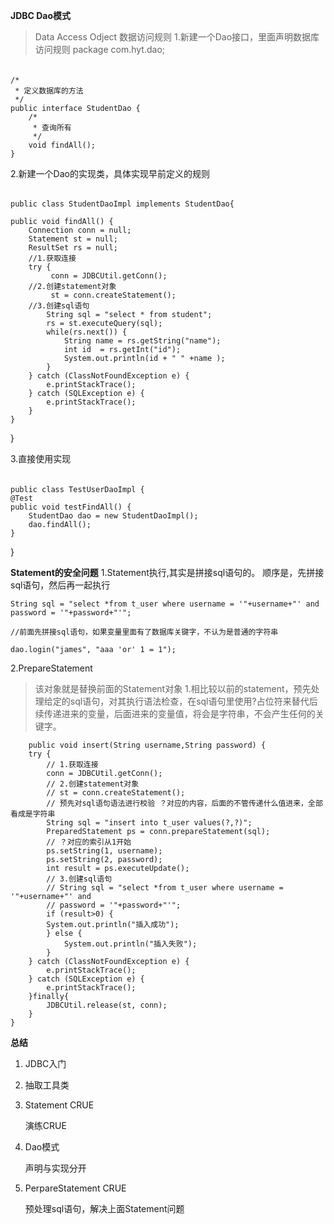 **JDBC Dao模式**
>Data  Access Odject 数据访问规则
1.新建一个Dao接口，里面声明数据库访问规则
   package com.hyt.dao;
######  
    /*
     * 定义数据库的方法
     */
    public interface StudentDao {
    	/*
    	 * 查询所有
    	 */
    	void findAll();
    }

2.新建一个Dao的实现类，具体实现早前定义的规则
######
    public class StudentDaoImpl implements StudentDao{

	public void findAll() {
		Connection conn = null;
		Statement st = null;
		ResultSet rs = null;		
		//1.获取连接
		try {
			 conn = JDBCUtil.getConn();
		//2.创建statement对象
			 st = conn.createStatement();
		//3.创建sql语句
			String sql = "select * from student";
			rs = st.executeQuery(sql);
			while(rs.next()) {
				String name = rs.getString("name");
				int id  = rs.getInt("id");
				System.out.println(id + " " +name );
			}
		} catch (ClassNotFoundException e) {
			e.printStackTrace();
		} catch (SQLException e) {
			e.printStackTrace();
		}
	}
}



3.直接使用实现
######
    public class TestUserDaoImpl {
	@Test
	public void testFindAll() {
		StudentDao dao = new StudentDaoImpl();
		dao.findAll();
	}
}

**Statement的安全问题**
1.Statement执行,其实是拼接sql语句的。 顺序是，先拼接sql语句，然后再一起执行

    String sql = "select *from t_user where username = '"+username+"' and password = '"+password+"'";
        
    //前面先拼接sql语句，如果变量里面有了数据库关键字，不认为是普通的字符串
        
    dao.login("james", "aaa 'or' 1 = 1");
2.PrepareStatement
>该对象就是替换前面的Statement对象
1.相比较以前的statement，预先处理给定的sql语句，对其执行语法检查，在sql语句里使用?占位符来替代后续传递进来的变量，后面进来的变量值，将会是字符串，不会产生任何的关键字。

        public void insert(String username,String password) {
        try {
    		// 1.获取连接
    		conn = JDBCUtil.getConn();
    		// 2.创建statement对象
    		// st = conn.createStatement();
    		// 预先对sql语句语法进行校验 ？对应的内容，后面的不管传递什么值进来，全部看成是字符串
    		String sql = "insert into t_user values(?,?)";
    		PreparedStatement ps = conn.prepareStatement(sql);
    		// ？对应的索引从1开始
    		ps.setString(1, username);
    		ps.setString(2, password);
    		int result = ps.executeUpdate();
    		// 3.创建sql语句
    		// String sql = "select *from t_user where username = '"+username+"' and
    		// password = '"+password+"'";
    		if (result>0) {
    		System.out.println("插入成功");
    		} else {
    			System.out.println("插入失败");
    		}
    	} catch (ClassNotFoundException e) {
    		e.printStackTrace();
    	} catch (SQLException e) {
    		e.printStackTrace();
    	}finally{
    		JDBCUtil.release(st, conn);
    	}
    }

**总结**

1. JDBC入门
        
2. 抽取工具类
        
    
3. Statement CRUE

    演练CRUE
4. Dao模式
    
    声明与实现分开
5. PerpareStatement CRUE
        
    预处理sql语句，解决上面Statement问题

